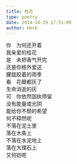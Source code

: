```yaml
---  
title: 桂花  
type: poetry  
date: 2014-10-29 17:51:09  
author: Herb    
---  
```

你　为何还开着  
我亲爱的桂花  
是　未把香气开完  
还是你格外爱这  
朦胧胶着的雨季    
看　花瓣都灰了  
生命消逝的灰  
可　你依然固执停留  
没有能量或光阴  
能给你不颓的希望    
何不释然呢  
不落在泥土里  
落在木条上  
不落在水泥地上  
落在大理石上  
又何妨呢